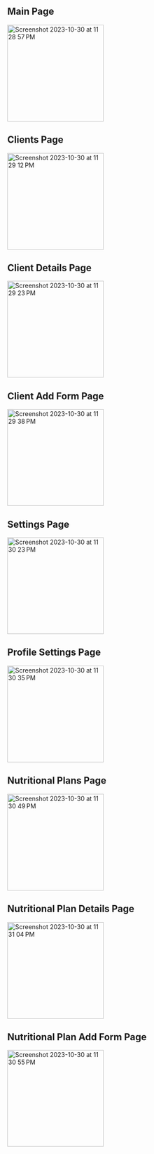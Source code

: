 ## Main Page
<img width="220" alt="Screenshot 2023-10-30 at 11 28 57 PM" src="https://github.com/ebond07/NutriGym/assets/43860533/413010da-2b79-443c-a921-2ffb599b44d1">

## Clients Page
<img width="220" alt="Screenshot 2023-10-30 at 11 29 12 PM" src="https://github.com/ebond07/NutriGym/assets/43860533/4cbf3e58-90b8-40a6-a4a1-45cd00b9e456">

## Client Details Page
<img width="220" alt="Screenshot 2023-10-30 at 11 29 23 PM" src="https://github.com/ebond07/NutriGym/assets/43860533/043145e8-1206-4052-a6bb-925099c159a3">

## Client Add Form Page
<img width="220" alt="Screenshot 2023-10-30 at 11 29 38 PM" src="https://github.com/ebond07/NutriGym/assets/43860533/28dbcf3b-fe75-428b-9796-37c29eba6702">

## Settings Page
<img width="220" alt="Screenshot 2023-10-30 at 11 30 23 PM" src="https://github.com/ebond07/NutriGym/assets/43860533/cfd60c3c-1dcd-48ea-91e1-9128c8e8ecbd">

## Profile Settings Page
<img width="220" alt="Screenshot 2023-10-30 at 11 30 35 PM" src="https://github.com/ebond07/NutriGym/assets/43860533/9f58469d-ba40-4530-b306-f4d271f0ab2b">

## Nutritional Plans Page
<img width="220" alt="Screenshot 2023-10-30 at 11 30 49 PM" src="https://github.com/ebond07/NutriGym/assets/43860533/30b96a44-e5ef-4650-85a6-a99798da7ac8">

## Nutritional Plan Details Page
<img width="220" alt="Screenshot 2023-10-30 at 11 31 04 PM" src="https://github.com/ebond07/NutriGym/assets/43860533/39f2f086-acf9-4dae-a221-a1be6ddcdb67">

## Nutritional Plan Add Form Page
<img width="220" alt="Screenshot 2023-10-30 at 11 30 55 PM" src="https://github.com/ebond07/NutriGym/assets/43860533/68344b4e-c3e9-42a9-81b9-e52d7b02ed76">

